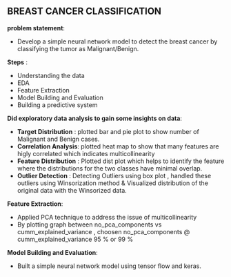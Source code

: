 
## **BREAST CANCER CLASSIFICATION**
**problem statement**:
* Develop a simple neural network model to detect the breast cancer by classifying the tumor as Malignant/Benign.

**Steps** :
* Understanding the data
* EDA
* Feature Extraction
* Model Building and Evaluation
* Building a predictive system

**Did exploratory data analysis to gain some insights on data**:
 * **Target Distribution** : plotted bar and pie plot to show number of Malignant and Benign cases.
 * **Correlation Analysis**: plotted heat map to show that many features are higly correlated which indicates multicollinearity
 * **Feature Distribution** : Plotted dist plot which helps to identify the feature  where the distributions for the two classes have minimal overlap.
 * **Outlier Detection** : Detecting Outliers using box plot , handled these outliers using Winsorization method & Visualized distribution of the original data with the Winsorized data.

**Feature Extraction**:
 * Applied PCA technique to address the issue of multicollinearity
 * By plotting graph between no_pca_components vs cumm_explained_variance , choosen no_pca_components @ cumm_explained_variance 95 % or 99 %

**Model Building and Evaluation**:
 * Built a simple neural network model using tensor flow and keras.
  

